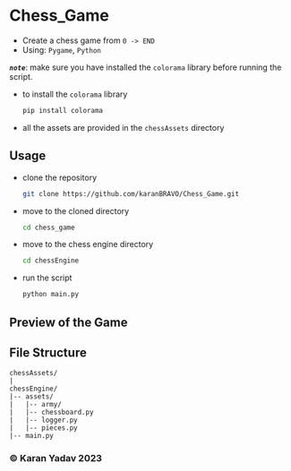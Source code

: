 # Chess_Game

- Create a chess game from `0 -> END`
- Using: `Pygame`, `Python`

***`note`***: make sure you have installed the `colorama` library before running the script.

- to install the `colorama` library

    ```bash
    pip install colorama
    ```

- all the assets are provided in the `chessAssets` directory

## Usage

- clone the repository

    ```bash
    git clone https://github.com/karanBRAVO/Chess_Game.git
    ```

- move to the cloned directory

    ```bash
    cd chess_game 
    ```

- move to the chess engine directory

    ```bash
    cd chessEngine
    ```

- run the script

    ```bash
    python main.py
    ```

## Preview of the Game

## File Structure

    chessAssets/
    |
    chessEngine/
    |-- assets/
    |   |-- army/
    |   |-- chessboard.py
    |   |-- logger.py
    |   |-- pieces.py
    |-- main.py

### ©️ Karan Yadav 2023
